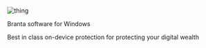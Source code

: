 
![thing](https://github.com/BrantaOps/branta-windows/assets/74844722/1501a73b-e87c-4031-9cd8-a63b56855f30)

Branta software for Windows

Best in class on-device protection for protecting your digital wealth
